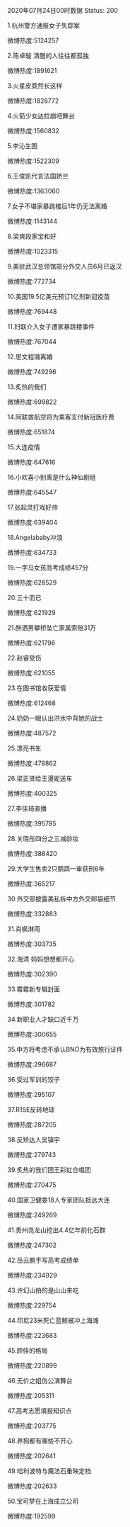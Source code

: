 2020年07月24日00时数据
Status: 200

1.杭州警方通报女子失踪案

微博热度:5124257

2.陈卓璇 清醒的人往往都孤独

微博热度:1891621

3.火星皮竟然长这样

微博热度:1828772

4.火箭少女达拉崩吧舞台

微博热度:1560832

5.李沁生图

微博热度:1522309

6.王俊凯代言法国娇兰

微博热度:1363060

7.女子不堪家暴跳楼后1年仍无法离婚

微博热度:1143144

8.梁爽段家宝和好

微博热度:1023315

9.美驻武汉总领馆部分外交人员6月已返汉

微博热度:772734

10.美国19.5亿美元预订1亿剂新冠疫苗

微博热度:769448

11.妇联介入女子遭家暴跳楼事件

微博热度:767044

12.思文程璐离婚

微博热度:749296

13.炙热的我们

微博热度:699822

14.阿联酋航空将为乘客支付新冠医疗费

微博热度:651874

15.大连疫情

微博热度:647616

16.小欢喜小别离是什么神仙剧组

微博热度:645547

17.张起灵打戏好帅

微博热度:639404

18.Angelababy冲浪

微博热度:634733

19.一字马女孩高考成绩457分

微博热度:628529

20.三十而已

微博热度:621929

21.醉酒男攀桥坠亡家属索赔31万

微博热度:621796

22.赵睿受伤

微博热度:621055

23.在图书馆收获爱情

微博热度:612468

24.奶奶一眼认出洪水中背她的战士

微博热度:487572

25.漂亮书生

微博热度:478862

26.梁正贤给王漫妮送车

微博热度:400325

27.李佳琦直播

微博热度:395785

28.关晓彤四分之三减龄妆

微博热度:388420

29.大学生售卖2只鹦鹉一审获刑6年

微博热度:365217

30.外交部披露美私拆中方外交邮袋细节

微博热度:332883

31.肖枫淋雨

微博热度:303735

32.海清 妈妈想想都开心

微博热度:302390

33.霉霉新专辑封面

微博热度:301782

34.新职业人才缺口近千万

微博热度:300655

35.中方将考虑不承认BNO为有效旅行证件

微博热度:296687

36.受过军训的饺子

微博热度:295107

37.R1SE反转地球

微博热度:287205

38.反矫达人吴镇宇

微博热度:279743

39.炙热的我们团王彩虹合唱团

微博热度:270475

40.国家卫健委18人专家团队抵达大连

微博热度:249269

41.贵州尧龙山挖出4.4亿年前化石群

微博热度:247302

42.岳云鹏手写高考成绩单

微博热度:234929

43.许幻山拍的是山山来吃

微博热度:229754

44.印尼23米死亡蓝鲸被冲上海滩

微博热度:223683

45.顾佳的格局

微博热度:220899

46.无价之姐伪公演舞台

微博热度:205311

47.高考志愿填报知识点

微博热度:203775

48.养狗都有哪些不开心

微博热度:202641

49.哈利波特与魔法石重映定档

微博热度:202633

50.宝可梦在上海成立公司

微博热度:192599


